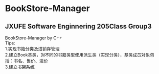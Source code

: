 # BookStore-Manager
JXUFE Software Enginnering 205Class Group3<br>
----
BookStore-Manager by C++<br>
Tips:<br>
1.实现书籍分类及进销存管理<br>
2.建立Book基类，对不同的书籍类型使用派生类（实现分类），基类成员对象包括：书名、售价、进价<br>
3.建立书架系统<br>
